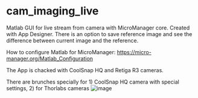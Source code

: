 # cam_imaging_live
Matlab GUI for live stream from camera with MicroManager core. Created with App Designer. There is an option to save reference image and see the difference between current image and the reference.

How to configure Matlab for MicroManager: https://micro-manager.org/Matlab_Configuration 

The App is chacked with CoolSnap HQ and Retiga R3 cameras. 

There are brunches specially for 1) CoolSnap HQ camera with special settings, 2) for Thorlabs cameras
![image](https://github.com/NikolaiKh/cam_imaging_live/assets/151737321/6c513a19-e935-4fc5-8bbd-926134272a2c)
